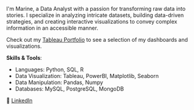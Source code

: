 I'm Marine, a Data Analyst with a passion for transforming raw data into stories. I specialize in analyzing intricate datasets, building data-driven strategies, and creating interactive visualizations to convey complex information in an accessible manner.

Check out my [Tableau Portfolio](https://public.tableau.com/app/profile/marine.bauerle/vizzes) to see a selection of my dashboards and visualizations.

**Skills & Tools**:
- Languages: Python, SQL, R
- Data Visualization: Tableau, PowerBI, Matplotlib, Seaborn
- Data Manipulation: Pandas, Numpy
- Databases: MySQL, PostgreSQL, MongoDB



🔗 [LinkedIn]([#YourLinkedInProfileLink](https://www.linkedin.com/in/marine-bauerl%C3%A9-9853a417a/)https://www.linkedin.com/in/marine-bauerl%C3%A9-9853a417a/)
